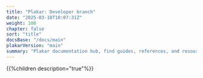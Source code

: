 ```yaml
---
title: "Plakar: Developer branch"
date: "2025-03-18T10:07:31Z"
weight: 100
chapter: false
sort: "title"
docsBase: "/docs/main"
plakarVersion: "main"
summary: "Plakar documentation hub, find guides, references, and resources for working with Plakar."
---
```


{{%children description="true"%}}
